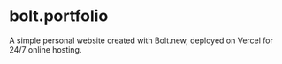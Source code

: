 # bolt.portfolio
A simple personal website created with Bolt.new, deployed on Vercel for 24/7 online hosting.
